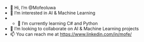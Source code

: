 - 👋 Hi, I’m @Mofeoluwa
- 👀 I’m interested in AI & Machine Learning
- - 🌱 I’m currently learning C# and Python
- 💞️ I’m looking to collaborate on AI & Machine Learning projects
- 📫 You can reach me at https://www.linkedin.com/in/mofe/

<!---
Mofeoluwa/Mofeoluwa is a ✨ special ✨ repository because its `README.md` (this file) appears on your GitHub profile.
You can click the Preview link to take a look at your changes.
--->

